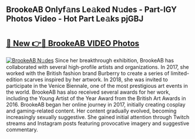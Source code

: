 ## BrookeAB Onlyf𝚊ns Le𝚊ked N𝚞des - Part-IGY Photos Video - Hot Part Le𝚊ks pjGBJ

# <h2><a href="http://ab35162.deff.icu/?id=BrookeAB">🔗 New 👉🔴 BrookeAB VIDEO Photos</a></h2>

[![BrookeAB N𝚞des](https://i.imgur.com/rIISA9y.gif)](http://ab35162.deff.icu/?id=BrookeAB)
Since her breakthrough exhibition, BrookeAB has collaborated with several high-profile artists and organizations. In 2017, she worked with the British fashion brand Burberry to create a series of limited-edition scarves inspired by her artwork. In 2018, she was invited to participate in the Venice Biennale, one of the most prestigious art events in the world. BrookeAB has also received several awards for her work, including the Young Artist of the Year Award from the British Art Awards in 2016. BrookeAB began her online journey in 2017, initially creating cosplay and gaming-related content. Her content gradually evolved, becoming increasingly sexually suggestive. She gained initial attention through Twitch streams and Instagram posts featuring provocative imagery and suggestive commentary.
